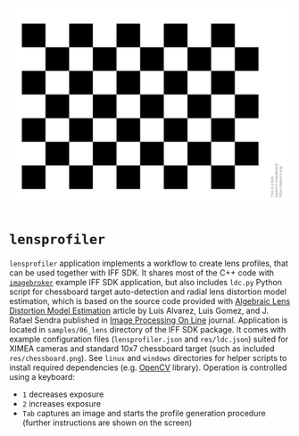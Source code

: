 ![screenshot](res/chessboard.png)

# `lensprofiler`

`lensprofiler` application implements a workflow to create lens profiles, that can be used together with IFF SDK.
It shares most of the C++ code with [`imagebroker`](https://github.com/mr-technologies/imagebroker) example IFF SDK application, but also includes `ldc.py` Python script for chessboard target auto-detection and radial lens distortion model estimation, which is based on the source code provided with [Algebraic Lens Distortion Model Estimation](https://www.ipol.im/pub/art/2011/ags-alde/) article by Luis Alvarez, Luis Gomez, and J. Rafael Sendra published in [Image Processing On Line](https://www.ipol.im/) journal.
Application is located in `samples/06_lens` directory of the IFF SDK package.
It comes with example configuration files (`lensprofiler.json` and `res/ldc.json`) suited for XIMEA cameras and standard 10x7 chessboard target (such as included `res/chessboard.png`).
See `linux` and `windows` directories for helper scripts to install required dependencies (e.g. [OpenCV](https://opencv.org/) library).
Operation is controlled using a keyboard:

* `1` decreases exposure
* `2` increases exposure
* `Tab` captures an image and starts the profile generation procedure (further instructions are shown on the screen)
